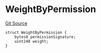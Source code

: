 # WeightByPermission
[Git Source](https://github.com/llama-community/vertex-v1/blob/8f0c32f021139cdafca13c86e5a5d1185dab4c15/src/utils/Structs.sol)


```solidity
struct WeightByPermission {
    bytes8 permissionSignature;
    uint248 weight;
}
```

